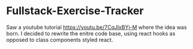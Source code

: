 # Fullstack-Exercise-Tracker
Saw a youtube tutorial https://youtu.be/7CqJlxBYj-M where the idea was born. I decided to rewrite the enitre code base,
using react hooks as opposed to class components styled react. 
